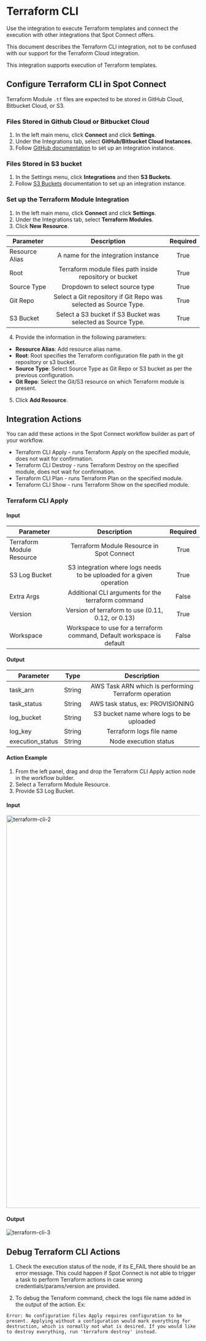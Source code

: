 # Terraform CLI

Use the integration to execute Terraform templates and connect the execution with other integrations that Spot Connect offers. 

This document describes the Terraform CLI integration, not to be confused with our support for the Terraform Cloud integration.  

This integration supports execution of Terraform templates. 

## Configure Terraform CLI in Spot Connect 

Terraform Module `.tf` files are expected to be stored in GitHub Cloud, Bitbucket Cloud, or S3. 

### Files Stored in Github Cloud or Bitbucket Cloud 

1. In the left main menu, click **Connect** and click **Settings**.
2. Under the Integrations tab, select **GitHub/Bitbucket Cloud Instances**. 
3. Follow [GitHub documentation](spot-connect/integrations/git) to set up an integration instance. 

### Files Stored in S3 bucket  

1. In the Settings menu, click **Integrations** and then **S3 Buckets**.  
2. Follow [S3 Buckets](spot-connect/integrations/s3) documentation to set up an integration instance. 

### Set up the Terraform Module Integration  

1. In the left main menu, click **Connect** and click **Settings**.
2. Under the Integrations tab, select **Terraform Modules**. 
3. Click **New Resource**.

|       Parameter      |                                Description                            |      Required  |
|----------------------|:---------------------------------------------------------------------:|:--------------:|
|      Resource Alias  |     A name for the integration instance                               |     True       |
|      Root            |     Terraform module files path inside repository or bucket           |     True       |
|      Source Type     |     Dropdown to select source type                                    |     True       |
|      Git Repo        |     Select a Git repository if Git Repo was selected as Source Type.  |     True       |
|      S3 Bucket       |     Select a S3 bucket if S3 Bucket was selected as Source Type.      |     True       |

4. Provide the information in the following parameters: 

* **Resource Alias**: Add resource alias name. 
* **Root**: Root specifies the Terraform configuration file path in the git repository or s3 bucket. 
* **Source Type**: Select Source Type as Git Repo or S3 bucket as per the previous configuration. 
* **Git Repo**: Select the Git/S3 resource on which Terraform module is present. 

5. Click **Add Resource**.

## Integration Actions 

You can add these actions in the Spot Connect workflow builder as part of your workflow. 

* Terraform CLI Apply - runs Terraform Apply on the specified module, does not wait for confirmation. 
* Terraform CLI Destroy - runs Terraform Destroy on the specified module, does not wait for confirmation. 
* Terraform CLI Plan - runs Terraform Plan on the specified module. 
* Terraform CLI Show - runs Terraform Show on the specified module.

### Terraform CLI Apply

#### Input 

|       Parameter                 |                                    Description                               |      Required  |
|---------------------------------|:----------------------------------------------------------------------------:|:--------------:|
|      Terraform Module Resource  |     Terraform Module Resource in Spot Connect                                |     True       |
|      S3 Log Bucket              |     S3 integration where logs needs to be uploaded for a given operation     |     True       |
|      Extra Args                 |     Additional CLI arguments for the terraform command                       |     False      |
|      Version                    |     Version of terraform to use (0.11, 0.12, or 0.13)                        |     True       |
|      Workspace                  |     Workspace to use for a terraform command, Default workspace is default   |     False      |

#### Output

|       Parameter        |       Type  |                          Description                      |
|------------------------|:-----------:|:---------------------------------------------------------:|
|      task_arn          |     String  |     AWS Task ARN which is performing Terraform operation  |
|      task_status       |     String  |     AWS task status, ex: PROVISIONING                     |
|      log_bucket        |     String  |     S3 bucket name where logs to be uploaded              |
|      log_key           |     String  |     Terraform logs file name                              |
|      execution_status  |     String  |     Node execution status                              |

#### Action Example 

1. From the left panel, drag and drop the Terraform CLI Apply action node in the workflow builder. 
2. Select a Terraform Module Resource. 
3. Provide S3 Log Bucket. 

#### Input 

<img width="1025" alt="terraform-cli-2" src="https://github.com/spotinst/help/assets/106514736/50d936cc-36a8-434c-a132-e9d547f8ada4">

#### Output 

![terraform-cli-3](https://github.com/spotinst/help/assets/106514736/16ed39c9-4001-483e-a5ef-648589a351be)

## Debug Terraform CLI Actions 

1. Check the execution status of the node, if its E_FAIL there should be an error message. This could happen if Spot Connect is not able to trigger a task to perform Terraform actions in case wrong credentials/params/version are provided.  

2. To debug the Terraform command, check the logs file name added in the output of the action. 
Ex:  

```
Error: No configuration files Apply requires configuration to be present. Applying without a configuration would mark everything for destruction, which is normally not what is desired. If you would like to destroy everything, run 'terraform destroy' instead.
```
